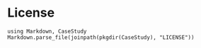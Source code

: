 # License

```@eval
using Markdown, CaseStudy
Markdown.parse_file(joinpath(pkgdir(CaseStudy), "LICENSE"))
```